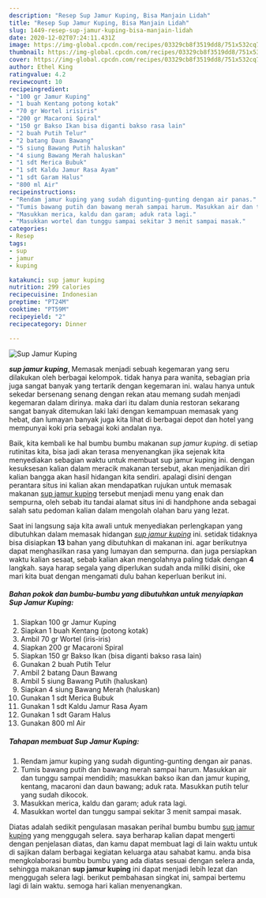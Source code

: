 ```yaml
---
description: "Resep Sup Jamur Kuping, Bisa Manjain Lidah"
title: "Resep Sup Jamur Kuping, Bisa Manjain Lidah"
slug: 1449-resep-sup-jamur-kuping-bisa-manjain-lidah
date: 2020-12-02T07:24:11.431Z
image: https://img-global.cpcdn.com/recipes/03329cb8f3519dd8/751x532cq70/sup-jamur-kuping-foto-resep-utama.jpg
thumbnail: https://img-global.cpcdn.com/recipes/03329cb8f3519dd8/751x532cq70/sup-jamur-kuping-foto-resep-utama.jpg
cover: https://img-global.cpcdn.com/recipes/03329cb8f3519dd8/751x532cq70/sup-jamur-kuping-foto-resep-utama.jpg
author: Ethel King
ratingvalue: 4.2
reviewcount: 10
recipeingredient:
- "100 gr Jamur Kuping"
- "1 buah Kentang potong kotak"
- "70 gr Wortel irisiris"
- "200 gr Macaroni Spiral"
- "150 gr Bakso Ikan bisa diganti bakso rasa lain"
- "2 buah Putih Telur"
- "2 batang Daun Bawang"
- "5 siung Bawang Putih haluskan"
- "4 siung Bawang Merah haluskan"
- "1 sdt Merica Bubuk"
- "1 sdt Kaldu Jamur Rasa Ayam"
- "1 sdt Garam Halus"
- "800 ml Air"
recipeinstructions:
- "Rendam jamur kuping yang sudah digunting-gunting dengan air panas."
- "Tumis bawang putih dan bawang merah sampai harum. Masukkan air dan tunggu sampai mendidih; masukkan bakso ikan dan jamur kuping, kentang, macaroni dan daun bawang; aduk rata. Masukkan putih telur yang sudah dikocok."
- "Masukkan merica, kaldu dan garam; aduk rata lagi."
- "Masukkan wortel dan tunggu sampai sekitar 3 menit sampai masak."
categories:
- Resep
tags:
- sup
- jamur
- kuping

katakunci: sup jamur kuping 
nutrition: 299 calories
recipecuisine: Indonesian
preptime: "PT24M"
cooktime: "PT59M"
recipeyield: "2"
recipecategory: Dinner

---
```



![Sup Jamur Kuping](https://img-global.cpcdn.com/recipes/03329cb8f3519dd8/751x532cq70/sup-jamur-kuping-foto-resep-utama.jpg)

<b><i>sup jamur kuping</i></b>, Memasak menjadi sebuah kegemaran yang seru dilakukan oleh berbagai kelompok. tidak hanya para wanita, sebagian pria juga sangat banyak yang tertarik dengan kegemaran ini. walau hanya untuk sekedar bersenang senang dengan rekan atau memang sudah menjadi kegemaran dalam dirinya. maka dari itu dalam dunia restoran sekarang sangat banyak ditemukan laki laki dengan kemampuan memasak yang hebat, dan lumayan banyak juga kita lihat di berbagai depot dan hotel yang mempunyai koki pria sebagai koki andalan nya.

Baik, kita kembali ke hal bumbu bumbu makanan <i>sup jamur kuping</i>. di setiap rutinitas kita, bisa jadi akan terasa menyenangkan jika sejenak kita menyediakan sebagian waktu untuk membuat sup jamur kuping ini. dengan kesuksesan kalian dalam meracik makanan tersebut, akan menjadikan diri kalian bangga akan hasil hidangan kita sendiri. apalagi disini dengan perantara situs ini kalian akan mendapatkan rujukan untuk memasak makanan <u>sup jamur kuping</u> tersebut menjadi menu yang enak dan sempurna, oleh sebab itu tandai alamat situs ini di handphone anda sebagai salah satu pedoman kalian dalam mengolah olahan baru yang lezat.




Saat ini langsung saja kita awali untuk menyediakan perlengkapan yang dibutuhkan dalam memasak hidangan <u><i>sup jamur kuping</i></u> ini. setidak tidaknya bisa disiapkan <b>13</b> bahan yang dibutuhkan di makanan ini. agar berikutnya dapat menghasilkan rasa yang lumayan dan sempurna. dan juga persiapkan waktu kalian sesaat, sebab kalian akan mengolahnya paling tidak dengan <b>4</b> langkah. saya harap segala yang diperlukan sudah anda miliki disini, oke mari kita buat dengan mengamati dulu bahan keperluan berikut ini.

<!--inarticleads1-->

##### Bahan pokok dan bumbu-bumbu yang dibutuhkan untuk menyiapkan Sup Jamur Kuping:

1. Siapkan 100 gr Jamur Kuping
1. Siapkan 1 buah Kentang (potong kotak)
1. Ambil 70 gr Wortel (iris-iris)
1. Siapkan 200 gr Macaroni Spiral
1. Siapkan 150 gr Bakso Ikan (bisa diganti bakso rasa lain)
1. Gunakan 2 buah Putih Telur
1. Ambil 2 batang Daun Bawang
1. Ambil 5 siung Bawang Putih (haluskan)
1. Siapkan 4 siung Bawang Merah (haluskan)
1. Gunakan 1 sdt Merica Bubuk
1. Gunakan 1 sdt Kaldu Jamur Rasa Ayam
1. Gunakan 1 sdt Garam Halus
1. Gunakan 800 ml Air




<!--inarticleads2-->

##### Tahapan membuat Sup Jamur Kuping:

1. Rendam jamur kuping yang sudah digunting-gunting dengan air panas.
1. Tumis bawang putih dan bawang merah sampai harum. Masukkan air dan tunggu sampai mendidih; masukkan bakso ikan dan jamur kuping, kentang, macaroni dan daun bawang; aduk rata. Masukkan putih telur yang sudah dikocok.
1. Masukkan merica, kaldu dan garam; aduk rata lagi.
1. Masukkan wortel dan tunggu sampai sekitar 3 menit sampai masak.




Diatas adalah sedikit pengulasan masakan perihal bumbu bumbu <u>sup jamur kuping</u> yang menggugah selera. saya berharap kalian dapat mengerti dengan penjelasan diatas, dan kamu dapat membuat lagi di lain waktu untuk di sajikan dalam berbagai kegiatan keluarga atau sahabat kamu. anda bisa mengkolaborasi bumbu bumbu yang ada diatas sesuai dengan selera anda, sehingga makanan <b>sup jamur kuping</b> ini dapat menjadi lebih lezat dan menggugah selera lagi. berikut pembahasan singkat ini, sampai bertemu lagi di lain waktu. semoga hari kalian menyenangkan.
